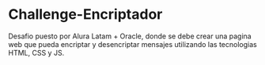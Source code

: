 # Challenge-Encriptador

Desafio puesto por Alura Latam + Oracle, donde se debe crear una pagina web que pueda encriptar y desencriptar mensajes utilizando las tecnologias HTML, CSS y JS.
